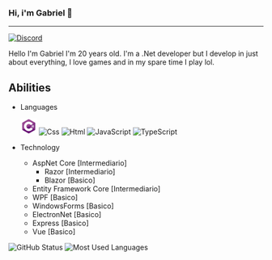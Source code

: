 ### Hi, i'm Gabriel 👋
---

[![Discord](https://img.shields.io/static/v1?label=Discord&message=Vulcan%234805&color=a35fe3&logoColor=ffffff&style=for-the-badge&logo=discord)](https://discord.com/users/203713369927057408)

Hello I'm Gabriel I'm 20 years old. I'm a .Net developer but I develop in just about everything, I love games and in my spare time I play lol.

## Abilities

* Languages

  ![C#](https://raw.githubusercontent.com/Gabriel-Paulucci/Gabriel-Paulucci/master/images/icons8-c-sharp-logo-32.png)
![Css](https://img.icons8.com/color/32/000000/css3.png)
![Html](https://img.icons8.com/color/32/000000/html-5.png)
![JavaScript](https://img.icons8.com/color/32/000000/javascript.png)
![TypeScript](https://img.icons8.com/color/32/000000/typescript.png)
  
* Technology
  * AspNet Core [Intermediario]
    - Razor [Intermediario]
    - Blazor [Basico]
  * Entity Framework Core [Intermediario]
  * WPF [Basico]
  * WindowsForms [Basico]
  * ElectronNet [Basico]
  * Express [Basico]
  * Vue [Basico]

![GitHub Status](https://github-readme-stats.vercel.app/api?username=gabriel-paulucci&show_icons=true&title_color=8544c2&icon_color=8544c2&text_color=4F5159&bg_color=F3F3F3)
![Most Used Languages](https://github-readme-stats.vercel.app/api/top-langs/?username=gabriel-paulucci&layout=compact&title_color=8544c2)